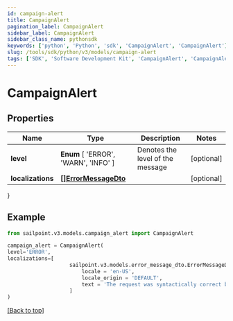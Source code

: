 ```yaml
---
id: campaign-alert
title: CampaignAlert
pagination_label: CampaignAlert
sidebar_label: CampaignAlert
sidebar_class_name: pythonsdk
keywords: ['python', 'Python', 'sdk', 'CampaignAlert', 'CampaignAlert'] 
slug: /tools/sdk/python/v3/models/campaign-alert
tags: ['SDK', 'Software Development Kit', 'CampaignAlert', 'CampaignAlert']
---
```


# CampaignAlert


## Properties

Name | Type | Description | Notes
------------ | ------------- | ------------- | -------------
**level** |  **Enum** [  'ERROR',    'WARN',    'INFO' ] | Denotes the level of the message | [optional] 
**localizations** | [**[]ErrorMessageDto**](error-message-dto) |  | [optional] 
}

## Example

```python
from sailpoint.v3.models.campaign_alert import CampaignAlert

campaign_alert = CampaignAlert(
level='ERROR',
localizations=[
                    sailpoint.v3.models.error_message_dto.ErrorMessageDto(
                        locale = 'en-US', 
                        locale_origin = 'DEFAULT', 
                        text = 'The request was syntactically correct but its content is semantically invalid.', )
                    ]
)

```
[[Back to top]](#) 

